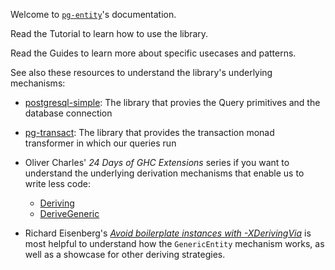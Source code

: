 Welcome to [`pg-entity`][pg-entity]'s documentation.

Read the Tutorial to learn how to use the library.

Read the Guides to learn more about specific usecases and patterns.

See also these resources to understand the library's underlying mechanisms:

* [postgresql-simple][postgresql-simple]: The library that provies the Query primitives and the database connection

* [pg-transact][pg-transact]: The library that provides the transaction monad transformer in which our queries run

* Oliver Charles' *24 Days of GHC Extensions* series if you want to understand the underlying derivation mechanisms that enable us to write less code:

    * [Deriving](https://ocharles.org.uk/guest-posts/2014-12-15-deriving.html)
    * [DeriveGeneric](https://ocharles.org.uk/posts/2014-12-16-derive-generic.html)

* Richard Eisenberg's [*Avoid boilerplate instances with -XDerivingVia*][derivingvia]
is most helpful to understand how the `GenericEntity` mechanism works, as well as a showcase for other deriving strategies.

[pg-entity]: https://github.com/tchoutri/pg-entity
[postgresql-simple]: https://hackage.haskell.org/package/postgresql-simple/docs/Database-PostgreSQL-Simple.html
[pg-transact]: https://hackage.haskell.org/package/pg-transact/docs/Database-PostgreSQL-Transact.html
[derivingvia]: https://www.youtube.com/watch?v=UZaQuSIrO6s
